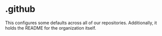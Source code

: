 # .github
This configures some defaults across all of our repositories. Additionally, it holds the README for the organization itself.
